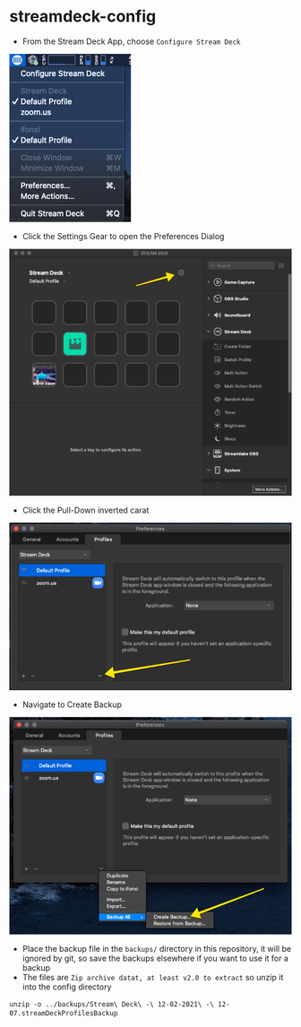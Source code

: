 # streamdeck-config
  - From the Stream Deck App, choose `Configure Stream Deck`

![Configure Stream Deck](img/README.d/Configure_Stream_Deck.png)

  - Click the Settings Gear to open the Preferences Dialog

![Settings Gear](img/README.d/Settings_Gear.png)

  - Click the Pull-Down inverted carat

![Pull-Down Arrow](img/README.d/Pull-Down_Arrow.png)

  - Navigate to Create Backup

![Create Backup](img/README.d/Create_Backup.png)

  - Place the backup file in the `backups/` directory in this repository, it will be ignored by git, so save the backups elsewhere if you want to use it for a backup
  - The files are `Zip archive datat, at least v2.0 to extract` so unzip it into the config directory

```
unzip -o ../backups/Stream\ Deck\ -\ 12-02-2021\ -\ 12-07.streamDeckProfilesBackup
```


